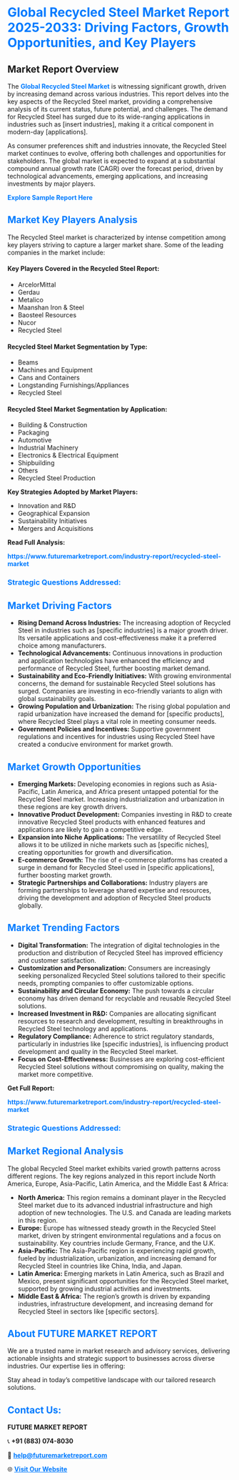 <h1 style="color: #007BFF;">Global Recycled Steel Market Report 2025-2033: Driving Factors, Growth Opportunities, and Key Players</h1>

<section id="overview">
<h2>Market Report Overview</h2>
<p>The <a href="https://www.futuremarketreport.com/industry-report/recycled-steel-market" style="color: #007BFF; text-decoration: none;"><strong>Global Recycled Steel Market</strong></a> is witnessing significant growth, driven by increasing demand across various industries. This report delves into the key aspects of the Recycled Steel market, providing a comprehensive analysis of its current status, future potential, and challenges. The demand for Recycled Steel has surged due to its wide-ranging applications in industries such as [insert industries], making it a critical component in modern-day [applications].</p>
<p>As consumer preferences shift and industries innovate, the Recycled Steel market continues to evolve, offering both challenges and opportunities for stakeholders. The global market is expected to expand at a substantial compound annual growth rate (CAGR) over the forecast period, driven by technological advancements, emerging applications, and increasing investments by major players.</p>
</section>

<section id="overview">
<p><a href="https://www.futuremarketreport.com/request-sample/reportId=110636" style="color: #007BFF; text-decoration: none;"><strong>Explore Sample Report Here</strong></a></p>
</section>

<section id="key-players">
<h2 style="color: #007BFF;">Market Key Players Analysis</h2>
<p>The Recycled Steel market is characterized by intense competition among key players striving to capture a larger market share. Some of the leading companies in the market include:</p>
<h4>Key Players Covered in the Recycled Steel Report:</h4>
<ul><li>ArcelorMittal</li><li>Gerdau</li><li>Metalico</li><li>Maanshan Iron &amp; Steel</li><li>Baosteel Resources</li><li>Nucor</li><li>Recycled Steel</li></ul>
<h4>Recycled Steel Market Segmentation by Type:</h4>
<ul><li>Beams</li><li>Machines and Equipment</li><li>Cans and Containers</li><li>Longstanding Furnishings/Appliances</li><li>Recycled Steel</li></ul>

<h4>Recycled Steel Market Segmentation by Application:</h4>
<ul><li>Building &amp; Construction</li><li>Packaging</li><li>Automotive</li><li>Industrial Machinery</li><li>Electronics &amp; Electrical Equipment</li><li>Shipbuilding</li><li>Others</li><li>Recycled Steel Production</li></ul>
<p><strong>Key Strategies Adopted by Market Players:</strong></p>
<ul>
<li>Innovation and R&D</li>
<li>Geographical Expansion</li>
<li>Sustainability Initiatives</li>
<li>Mergers and Acquisitions</li>
</ul>
</section>

<section>
<p><strong>Read Full Analysis: </strong></p><a href="https://www.futuremarketreport.com/industry-report/recycled-steel-market" style="color: #007BFF; text-decoration: none;"><strong>https://www.futuremarketreport.com/industry-report/recycled-steel-market</strong></a>
<h3 style="color: #007BFF;">Strategic Questions Addressed:</h3>
</section>

<section id="driving-factors">
<h2 style="color: #007BFF;">Market Driving Factors</h2>
<ul>
<li><strong>Rising Demand Across Industries:</strong> The increasing adoption of Recycled Steel in industries such as [specific industries] is a major growth driver. Its versatile applications and cost-effectiveness make it a preferred choice among manufacturers.</li>
<li><strong>Technological Advancements:</strong> Continuous innovations in production and application technologies have enhanced the efficiency and performance of Recycled Steel, further boosting market demand.</li>
<li><strong>Sustainability and Eco-Friendly Initiatives:</strong> With growing environmental concerns, the demand for sustainable Recycled Steel solutions has surged. Companies are investing in eco-friendly variants to align with global sustainability goals.</li>
<li><strong>Growing Population and Urbanization:</strong> The rising global population and rapid urbanization have increased the demand for [specific products], where Recycled Steel plays a vital role in meeting consumer needs.</li>
<li><strong>Government Policies and Incentives:</strong> Supportive government regulations and incentives for industries using Recycled Steel have created a conducive environment for market growth.</li>
</ul>
</section>

<section id="growth-opportunities">
<h2 style="color: #007BFF;">Market Growth Opportunities</h2>
<ul>
<li><strong>Emerging Markets:</strong> Developing economies in regions such as Asia-Pacific, Latin America, and Africa present untapped potential for the Recycled Steel market. Increasing industrialization and urbanization in these regions are key growth drivers.</li>
<li><strong>Innovative Product Development:</strong> Companies investing in R&D to create innovative Recycled Steel products with enhanced features and applications are likely to gain a competitive edge.</li>
<li><strong>Expansion into Niche Applications:</strong> The versatility of Recycled Steel allows it to be utilized in niche markets such as [specific niches], creating opportunities for growth and diversification.</li>
<li><strong>E-commerce Growth:</strong> The rise of e-commerce platforms has created a surge in demand for Recycled Steel used in [specific applications], further boosting market growth.</li>
<li><strong>Strategic Partnerships and Collaborations:</strong> Industry players are forming partnerships to leverage shared expertise and resources, driving the development and adoption of Recycled Steel products globally.</li>
</ul>
</section>

<section id="trending-factors">
<h2 style="color: #007BFF;">Market Trending Factors</h2>
<ul>
<li><strong>Digital Transformation:</strong> The integration of digital technologies in the production and distribution of Recycled Steel has improved efficiency and customer satisfaction.</li>
<li><strong>Customization and Personalization:</strong> Consumers are increasingly seeking personalized Recycled Steel solutions tailored to their specific needs, prompting companies to offer customizable options.</li>
<li><strong>Sustainability and Circular Economy:</strong> The push towards a circular economy has driven demand for recyclable and reusable Recycled Steel solutions.</li>
<li><strong>Increased Investment in R&D:</strong> Companies are allocating significant resources to research and development, resulting in breakthroughs in Recycled Steel technology and applications.</li>
<li><strong>Regulatory Compliance:</strong> Adherence to strict regulatory standards, particularly in industries like [specific industries], is influencing product development and quality in the Recycled Steel market.</li>
<li><strong>Focus on Cost-Effectiveness:</strong> Businesses are exploring cost-efficient Recycled Steel solutions without compromising on quality, making the market more competitive.</li>
</ul>
</section>

<section>
<p><strong>Get Full Report: </strong></p><a href="https://www.futuremarketreport.com/industry-report/recycled-steel-market" style="color: #007BFF; text-decoration: none;"><strong>https://www.futuremarketreport.com/industry-report/recycled-steel-market</strong></a>
<h3 style="color: #007BFF;">Strategic Questions Addressed:</h3>
</section>


<section id="regional-analysis">
<h2 style="color: #007BFF;">Market Regional Analysis</h2>
<p>The global Recycled Steel market exhibits varied growth patterns across different regions. The key regions analyzed in this report include North America, Europe, Asia-Pacific, Latin America, and the Middle East & Africa:</p>
<ul>
<li><strong>North America:</strong> This region remains a dominant player in the Recycled Steel market due to its advanced industrial infrastructure and high adoption of new technologies. The U.S. and Canada are leading markets in this region.</li>
<li><strong>Europe:</strong> Europe has witnessed steady growth in the Recycled Steel market, driven by stringent environmental regulations and a focus on sustainability. Key countries include Germany, France, and the U.K.</li>
<li><strong>Asia-Pacific:</strong> The Asia-Pacific region is experiencing rapid growth, fueled by industrialization, urbanization, and increasing demand for Recycled Steel in countries like China, India, and Japan.</li>
<li><strong>Latin America:</strong> Emerging markets in Latin America, such as Brazil and Mexico, present significant opportunities for the Recycled Steel market, supported by growing industrial activities and investments.</li>
<li><strong>Middle East & Africa:</strong> The region’s growth is driven by expanding industries, infrastructure development, and increasing demand for Recycled Steel in sectors like [specific sectors].</li>
</ul>
</section>

<footer>
<h2 style="color: #007BFF;">About FUTURE MARKET REPORT</h2>
<p>We are a trusted name in market research and advisory services, delivering actionable insights and strategic support to businesses across diverse industries. Our expertise lies in offering:</p>

<p>Stay ahead in today’s competitive landscape with our tailored research solutions.</p>

<h2 style="color: #007BFF;">Contact Us:</h2>
<p><strong>FUTURE MARKET REPORT</strong></p>
<p>📞 <strong>+91 (883) 074-8030</strong></p>
<p>📧 <strong><a href="mailto:help@futuremarketreport.com" style="color: #007BFF;">help@futuremarketreport.com</a></strong></p>
<p>🌐 <strong><a href="https://www.futuremarketreport.com/" style="color: #007BFF;">Visit Our Website</a></strong></p>
</footer>